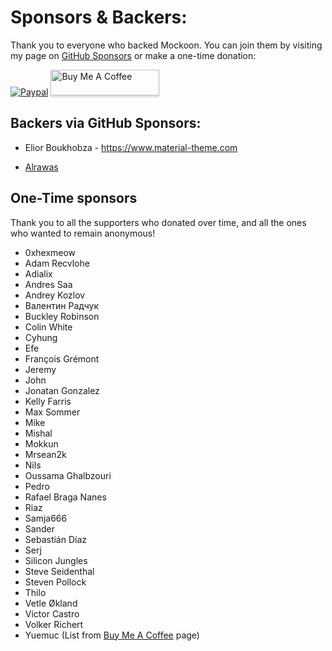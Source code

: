 # Sponsors & Backers:

Thank you to everyone who backed Mockoon. You can join them by visiting my page on [GitHub Sponsors](https://github.com/sponsors/255kb) or make a one-time donation:

[![Paypal](https://www.paypalobjects.com/webstatic/mktg/Logo/pp-logo-100px.png)](https://paypal.me/255kb) <a href="https://www.buymeacoffee.com/255kb" target="_blank"><img src="https://www.buymeacoffee.com/assets/img/custom_images/white_img.png" alt="Buy Me A Coffee" style="height: 41px !important;width: 174px !important;box-shadow: 0px 3px 2px 0px rgba(190, 190, 190, 0.5) !important;-webkit-box-shadow: 0px 3px 2px 0px rgba(190, 190, 190, 0.5) !important;" ></a>

## Backers via GitHub Sponsors:

- Elior Boukhobza - https://www.material-theme.com

- [Alrawas](https://github.com/alrawas)

## One-Time sponsors

Thank you to all the supporters who donated over time, and all the ones who wanted to remain anonymous!

- 0xhexmeow 
- Adam Recvlohe
- Adialix
- Andres Saa
- Andrey Kozlov
- Валентин Радчук
- Buckley Robinson
- Colin White
- Cyhung
- Efe
- François Grémont
- Jeremy
- John
- Jonatan Gonzalez
- Kelly Farris
- Max Sommer
- Mike
- Mishal
- Mokkun
- Mrsean2k
- Nils
- Oussama Ghalbzouri
- Pedro
- Rafael Braga Nanes
- Riaz
- Samja666
- Sander 
- Sebastián Díaz
- Serj
- Silicon Jungles
- Steve Seidenthal
- Steven Pollock
- Thilo
- Vetle Økland
- Victor Castro
- Volker Richert
- Yuemuc
(List from [Buy Me A Coffee](https://www.buymeacoffee.com/255kb) page)